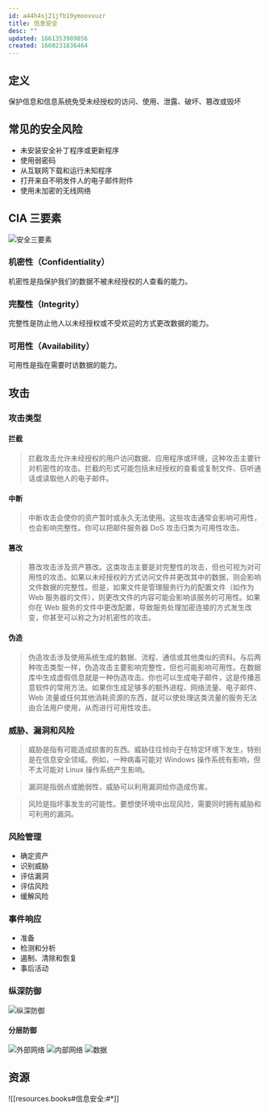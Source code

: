 ```yaml
---
id: a44h4sj21jfb19ymoovvuzr
title: 信息安全
desc: ""
updated: 1661353989856
created: 1660231836464
---
```


## 定义

保护信息和信息系统免受未经授权的访问、使用、泄露、破坏、篡改或毁坏

## 常见的安全风险

- 未安装安全补丁程序或更新程序
- 使用弱密码
- 从互联网下载和运行未知程序
- 打开来自不明发件人的电子邮件附件
- 使用未加密的无线网络

## CIA 三要素

![安全三要素](https://res.weread.qq.com/wrepub/CB_3300018983_016-01.jpg)

### 机密性（Confidentiality）

机密性是指保护我们的数据不被未经授权的人查看的能力。

### 完整性（Integrity）

完整性是防止他人以未经授权或不受欢迎的方式更改数据的能力。

### 可用性（Availability）

可用性是指在需要时访数据的能力。

## 攻击

### 攻击类型

#### 拦截

> 拦截攻击允许未经授权的用户访问数据、应用程序或环境，这种攻击主要针对机密性的攻击。拦截的形式可能包括未经授权的查看或复制文件、窃听通话或读取他人的电子邮件。

#### 中断

> 中断攻击会使你的资产暂时或永久无法使用。这些攻击通常会影响可用性，也会影响完整性。你可以把邮件服务器 DoS 攻击归类为可用性攻击。

#### 篡改

> 篡改攻击涉及资产篡改。这类攻击主要是对完整性的攻击，但也可视为对可用性的攻击。如果以未经授权的方式访问文件并更改其中的数据，则会影响文件数据的完整性。但是，如果文件是管理服务行为的配置文件（如作为 Web 服务器的文件），则更改文件的内容可能会影响该服务的可用性。如果你在 Web 服务的文件中更改配置，导致服务处理加密连接的方式发生改变，你甚至可以称之为对机密性的攻击。

#### 伪造

> 伪造攻击涉及使用系统生成的数据、流程、通信或其他类似的资料。与后两种攻击类型一样，伪造攻击主要影响完整性，但也可能影响可用性。在数据库中生成虚假信息就是一种伪造攻击。你也可以生成电子邮件，这是传播恶意软件的常用方法。如果你生成足够多的额外进程、网络流量、电子邮件、Web 流量或任何其他消耗资源的东西，就可以使处理这类流量的服务无法由合法用户使用，从而进行可用性攻击。

### 威胁、漏洞和风险

> 威胁是指有可能造成损害的东西。威胁往往倾向于在特定环境下发生，特别是在信息安全领域。例如，一种病毒可能对 Windows 操作系统有影响，但不太可能对 Linux 操作系统产生影响。

> 漏洞是指弱点或脆弱性，威胁可以利用漏洞给你造成伤害。

> 风险是指坏事发生的可能性。要想使环境中出现风险，需要同时拥有威胁和可利用的漏洞。

### 风险管理

- 确定资产
- 识别威胁
- 评估漏洞
- 评估风险
- 缓解风险

### 事件响应

- 准备
- 检测和分析
- 遏制、清除和恢复
- 事后活动

### 纵深防御

![纵深防御](https://res.weread.qq.com/wrepub/CB_3300018983_028-01.jpg)

#### 分层防御

![外部网络](https://res.weread.qq.com/wrepub/CB_3300018983_029-01.jpg)
![内部网络](https://res.weread.qq.com/wrepub/CB_3300018983_030-01.jpg)
![数据](https://res.weread.qq.com/wrepub/CB_3300018983_031-01.jpg)

## 资源

![[resources.books#信息安全:#*]]
